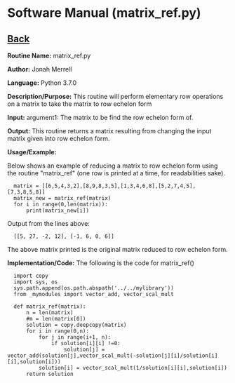 # Software Manual (matrix_ref.py)

## [Back](../softwaremanual)

**Routine Name:**           matrix_ref.py

**Author:** Jonah Merrell

**Language:** Python 3.7.0

**Description/Purpose:** This routine will perform elementary row operations on a matrix to take the matrix to row echelon form

**Input:** argument1: The matrix to be find the row echelon form of.<br>

**Output:** This routine returns a matrix resulting from changing the input matrix given into row echelon form.

**Usage/Example:**

Below shows an example of reducing a matrix to row echelon form using the routine "matrix_ref" (one row is printed at a time, for
 readabilities sake).

      matrix = [[6,5,4,3,2],[8,9,8,3,5],[1,3,4,6,8],[5,2,7,4,5],[7,3,8,5,8]]
      matrix_new = matrix_ref(matrix)
      for i in range(0,len(matrix)):
          print(matrix_new[i])

Output from the lines above:

      [[5, 27, -2, 12], [-1, 6, 0, 6]]

The above matrix printed is the original matrix reduced to row echelon form.

**Implementation/Code:** The following is the code for matrix_ref()

      import copy
      import sys, os
      sys.path.append(os.path.abspath('../../mylibrary'))
      from _mymodules import vector_add, vector_scal_mult

      def matrix_ref(matrix):
          n = len(matrix)
          #m = len(matrix[0])
          solution = copy.deepcopy(matrix)
          for i in range(0,n):
              for j in range(i+1, n):
                  if solution[i][i] !=0:
                      solution[j] = vector_add(solution[j],vector_scal_mult(-solution[j][i]/solution[i][i],solution[i]))
              solution[i] = vector_scal_mult(1/solution[i][i],solution[i])
          return solution
